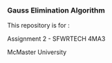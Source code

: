 ### Gauss Elimination Algorithm

This repository is for :

Assignment 2 - SFWRTECH 4MA3

McMaster University
